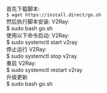 首先下载脚本: <br>
	`$ wget https://install.direct/go.sh` <br>
然后执行脚本安装: V2Ray: <br>
	$ sudo bash go.sh  <br>
使用以下命令启动: V2Ray: <br>
	$ sudo systemctl start v2ray <br>
停止运行 V2Ray: <br>
	$ sudo systemctl stop v2ray <br>
重启 V2Ray:  <br>
	$ sudo systemctl restart v2ray <br>
升级更新  <br>
	$ sudo bash go.sh<br>
